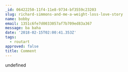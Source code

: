 ```yaml
---
_id: 06422250-11f4-11e8-9734-bf3559c23203
slug: richard-simmons-and-me-a-weight-loss-love-story
name: bobby
email: 1351c6fe7d0033057af7b709ed83a367
message: ba baha
date: '2018-02-15T02:00:41.353Z'
tags:
  - routart
approved: false
title: Comment
---
```

undefined
